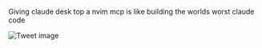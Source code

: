 Giving claude desk top a nvim mcp is like building the worlds worst claude code


![Tweet image](/asset/crosspoast/Grp1CFkW8AAqRbn.jpg)

